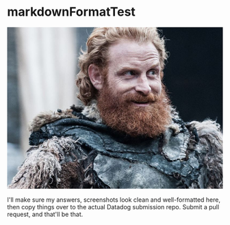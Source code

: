 # markdownFormatTest

![Image of our Fearless Leader](/images/tormund.jpeg)

I'll make sure my answers, screenshots look clean and well-formatted here, then copy things over to the actual Datadog submission repo. Submit a pull request, and that'll be that.
